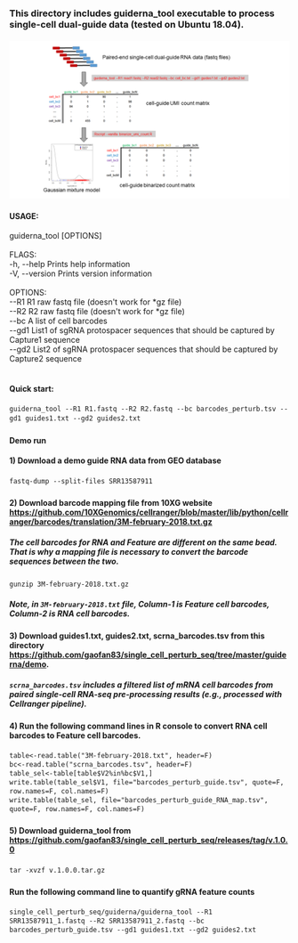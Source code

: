### This directory includes guiderna_tool executable to process single-cell dual-guide data (tested on Ubuntu 18.04).
####
![Workflow](/guiderna/bioinformatics_pipeline.png)

#### USAGE:
 guiderna_tool [OPTIONS] <br/>
<br/>
 FLAGS: <br/>
    -h, --help       Prints help information <br/>
    -V, --version    Prints version information <br/>
<br/>
 OPTIONS: <br/>
        --R1 <Read1>       R1 raw fastq file (doesn't work for *gz file) <br/>
        --R2 <Read2>       R2 raw fastq file (doesn't work for *gz file) <br/>
        --bc <barcodes>    A list of cell barcodes <br/>
        --gd1 <guides1>    List1 of sgRNA protospacer sequences that should be captured by Capture1 sequence <br/>
        --gd2 <guides2>    List2 of sgRNA protospacer sequences that should be captured by Capture2 sequence <br/>
<br/>
 
#### Quick start:
`guiderna_tool --R1 R1.fastq --R2 R2.fastq --bc barcodes_perturb.tsv --gd1 guides1.txt --gd2 guides2.txt`
##### 
#### Demo run
#### 1) Download a demo guide RNA data from GEO database
`fastq-dump --split-files SRR13587911`
#####
#### 2) Download barcode mapping file from 10XG website https://github.com/10XGenomics/cellranger/blob/master/lib/python/cellranger/barcodes/translation/3M-february-2018.txt.gz
##### The cell barcodes for RNA and Feature are different on the same bead. That is why a mapping file is necessary to convert the barcode sequences between the two.  
`gunzip 3M-february-2018.txt.gz`
##### Note, in `3M-february-2018.txt` file, Column-1 is Feature cell barcodes, Column-2 is RNA cell barcodes.
#####
#### 3) Download guides1.txt, guides2.txt, scrna_barcodes.tsv from this directory https://github.com/gaofan83/single_cell_perturb_seq/tree/master/guiderna/demo.
##### `scrna_barcodes.tsv` includes a filtered list of mRNA cell barcodes from paired single-cell RNA-seq pre-processing results (e.g., processed with Cellranger pipeline).
#### 4) Run the following command lines in R console to convert RNA cell barcodes to Feature cell barcodes.
```
table<-read.table("3M-february-2018.txt", header=F)
bc<-read.table("scrna_barcodes.tsv", header=F)
table_sel<-table[table$V2%in%bc$V1,]
write.table(table_sel$V1, file="barcodes_perturb_guide.tsv", quote=F, row.names=F, col.names=F)
write.table(table_sel, file="barcodes_perturb_guide_RNA_map.tsv", quote=F, row.names=F, col.names=F)
```
#####
#### 5) Download guiderna_tool from https://github.com/gaofan83/single_cell_perturb_seq/releases/tag/v.1.0.0
`tar -xvzf v.1.0.0.tar.gz`
#####
#### Run the following command line to quantify gRNA feature counts
```
single_cell_perturb_seq/guiderna/guiderna_tool --R1 SRR13587911_1.fastq --R2 SRR13587911_2.fastq --bc barcodes_perturb_guide.tsv --gd1 guides1.txt --gd2 guides2.txt
```
#####

